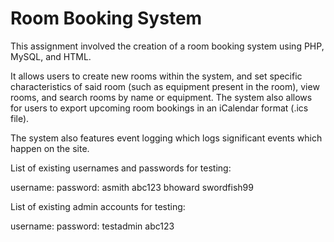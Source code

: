 # Room Booking System
This assignment involved the creation of a room booking system using PHP, MySQL, and HTML.

It allows users to create new rooms within the system, and set specific characteristics of said room (such as equipment present in the room),
view rooms, and search rooms by name or equipment. The system also allows for users to export upcoming room bookings in an iCalendar format (.ics file).

The system also features event logging which logs significant events which happen on the site.

List of existing usernames and passwords for testing:

username:	password:
asmith		abc123
bhoward		swordfish99

List of existing admin accounts for testing:

username: password:
testadmin	abc123
